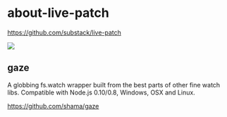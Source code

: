 # about-live-patch

https://github.com/substack/live-patch


![](demo.gif)

## gaze

A globbing fs.watch wrapper built from the best parts of other fine watch libs.
Compatible with Node.js 0.10/0.8, Windows, OSX and Linux.

https://github.com/shama/gaze

